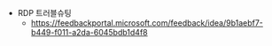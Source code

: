 - RDP 트러블슈팅
	- https://feedbackportal.microsoft.com/feedback/idea/9b1aebf7-b449-f011-a2da-6045bdb1d4f8